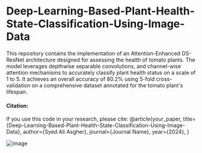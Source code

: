 # Deep-Learning-Based-Plant-Health-State-Classification-Using-Image-Data
 This repository contains the implementation of an Attention-Enhanced DS-ResNet architecture designed for assessing the health of tomato plants. The model leverages depthwise separable convolutions, and channel-wise attention mechanisms to accurately classify plant health status on a scale of 1 to 5. It achieves an overall accuracy of 80.2% using 5-fold cross-validation on a comprehensive dataset annotated for the tomato plant's lifespan.
 
#### Citation:
If you use this code in your research, please cite:
 @article{your_paper,
  title={Deep-Learning-Based-Plant-Health-State-Classification-Using-Image-Data},
  author={Syed Ali Asgher},
  journal={Journal Name},
  year={2024},
}

![image](https://github.com/aliasgher1996/Deep-Learning-Based-Plant-Health-State-Classification-Using-Image-Data/assets/142365993/db511c4f-7f6c-4d8e-9e45-c80fa1f2d187)

